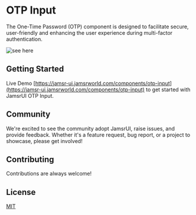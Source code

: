 
# OTP Input

The One-Time Password (OTP) component is designed to facilitate secure, user-friendly and enhancing the user experience during multi-factor authentication.

![see here](https://i.giphy.com/media/v1.Y2lkPTc5MGI3NjExNXU5Y3Fzam1peXp3ZnowYjY1bDNxdjlubjRmYjZhdXA3ZmdxNGZyZCZlcD12MV9pbnRlcm5hbF9naWZfYnlfaWQmY3Q9Zw/uTZ1glAAI7o15iC0PV/giphy.gif)


## Getting Started

Live Demo [https://jamsr-ui.jamsrworld.com/components/otp-input](https://jamsr-ui.jamsrworld.com/components/otp-input) to get started with JamsrUI OTP Input.

## Community

We're excited to see the community adopt JamsrUI, raise issues, and provide feedback.
Whether it's a feature request, bug report, or a project to showcase, please get involved!

## Contributing

Contributions are always welcome!

## License

[MIT](https://choosealicense.com/licenses/mit/)
